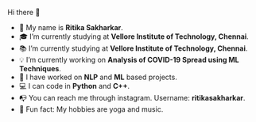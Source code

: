 Hi there 👋

<!--
**ritikasakharkar/ritikasakharkar** is a ✨ _special_ ✨ repository because its `README.md` (this file) appears on your GitHub profile.
-->
- 👧 My name is **Ritika Sakharkar**.
- 🎓 I’m currently studying at **Vellore Institute of Technology, Chennai**.
- 📚 I’m currently studying at **Vellore Institute of Technology, Chennai**.
- 💡 I’m currently working on **Analysis of COVID-19 Spread using ML Techniques**.
- 📂 I have worked on **NLP** and **ML** based projects.
- 💻 I can code in **Python** and **C++**.
- 📭 You can reach me through instagram. Username: **ritikasakharkar**.
- 🎵 Fun fact: My hobbies are yoga and music. 

